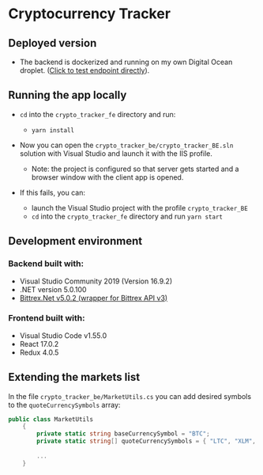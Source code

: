# Cryptocurrency Tracker

## Deployed version
- The backend is dockerized and running on my own Digital Ocean droplet. ([Click to test endpoint directly](http://165.227.107.127:5000/api/Ticks)).
<!-- - The frontend is taking advantage of Github Pages. ([Click to check the live version](https://linomp.github.io/crypto_tracker/)).-->


## Running the app locally
- `cd` into the `crypto_tracker_fe` directory and run: 
    - `yarn install`

- Now you can open the `crypto_tracker_be/crypto_tracker_BE.sln` solution with Visual Studio and launch it with the IIS profile.
  - Note: the project is configured so that server gets started and a browser window with the client app is opened.

- If this fails, you can:
  - launch the Visual Studio project with the profile `crypto_tracker_BE`
  - `cd` into the `crypto_tracker_fe` directory and run `yarn start`

## Development environment

### Backend built with:
- Visual Studio Community 2019 (Version 16.9.2)
- .NET version 5.0.100
- [Bittrex.Net v5.0.2 (wrapper for Bittrex API v3)](https://github.com/JKorf/Bittrex.Net)

### Frontend built with:
- Visual Studio Code v1.55.0
- React 17.0.2
- Redux 4.0.5

## Extending the markets list

In the file `crypto_tracker_be/MarketUtils.cs` you can add desired symbols to the `quoteCurrencySymbols` array:
```csharp
public class MarketUtils
    {
        private static string baseCurrencySymbol = "BTC";
        private static string[] quoteCurrencySymbols = { "LTC", "XLM", "ETH", "NEO", "ADA" };
        
        ...
    }
```
  
